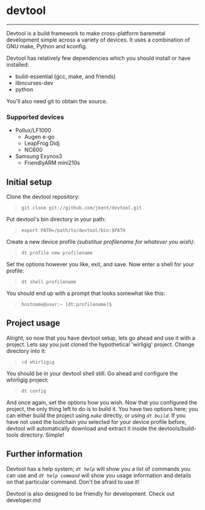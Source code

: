 # devtool
***
Devtool is a build framework to make cross-platform baremetal development simple across a variety of devices.  It uses a combination of GNU make, Python and kconfig.

Devtool has relatively few dependencies which you should install or have installed:

* build-essential (gcc, make, and friends)
* libncurses-dev
* python

You'll also need git to obtain the source.

### Supported devices
* Pollux/LF1000 
  - Augen e-go
  - LeapFrog Didj
  - NC600
* Samsung Exynos3
  - FriendlyARM mini210s

## Initial setup
Clone the devtool repository:
> `git clone git://github.com/jkent/devtool.git`

Put devtool's bin directory in your path:
> `export PATH=/path/to/devtool/bin:$PATH`

Create a new device profile _(substitue profilename for whatever you wish)_:
> `dt profile new profilename`

Set the options however you like, exit, and save.  Now enter a shell for your profile:
> `dt shell profilename`

You should end up with a prompt that looks somewhat like this:
> `hostname@user:~ [dt:profilename]$`

## Project usage
Alright, so now that you have devtool setup, lets go ahead and use it with a project.  Lets say you just cloned the hypothetical 'wirligig' project.  Change directory into it:
> `cd whirligig`

You should be in your devtool shell still.  Go ahead and configure the whirligig project:
> `dt config`

And once again, set the options how you wish.  Now that you configured the project, the only thing left to do is to build it.  You have two options here; you can either build the project using _`make`_ directly, or using _`dt build`_.  If you have not used the toolchain you selected for your device profile before, devtool will automatically download and extract it inside the devtools/build-tools directory.  Simple!

## Further information
Devtool has a help system; _`dt help`_ will show you a list of commands you can use and _`dt help command`_ will show you usage information and details on that particular command.  Don't be afraid to use it!

Devtool is also designed to be friendly for development.  Check out developer.md
